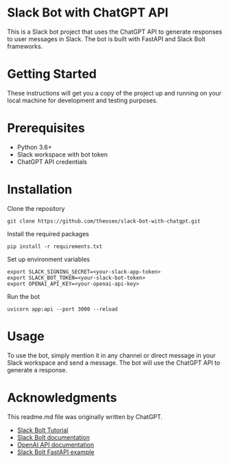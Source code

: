 # Slack Bot with ChatGPT API
This is a Slack bot project that uses the ChatGPT API to generate responses to user messages in Slack. The bot is built with FastAPI and Slack Bolt frameworks.

# Getting Started
These instructions will get you a copy of the project up and running on your local machine for development and testing purposes.

# Prerequisites
- Python 3.6+
- Slack workspace with bot token
- ChatGPT API credentials

# Installation
Clone the repository
```
git clone https://github.com/theoseo/slack-bot-with-chatgpt.git
```
Install the required packages
```
pip install -r requirements.txt
```
Set up environment variables
```
export SLACK_SIGNING_SECRET=<your-slack-app-token>
export SLACK_BOT_TOKEN=<your-slack-bot-token>
export OPENAI_API_KEY=<your-openai-api-key>
```
Run the bot
```
uvicorn app:api --port 3000 --reload
```

# Usage
To use the bot, simply mention it in any channel or direct message in your Slack workspace and send a message. The bot will use the ChatGPT API to generate a response.


# Acknowledgments
This readme.md file was originally written by ChatGPT.

- [Slack Bolt Tutorial](https://slack.dev/bolt-python/tutorial/getting-started)
- [Slack Bolt documentation](https://api.slack.com/tools/bolt)
- [OpenAI API documentation](https://platform.openai.com/docs/api-reference/introduction)
- [Slack Bolt FastAPI example](https://github.com/slackapi/bolt-python/tree/main/examples/fastapi)